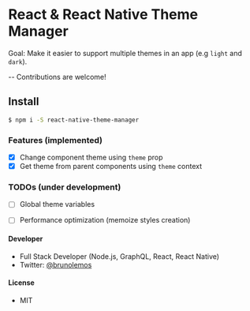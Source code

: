 # React & React Native Theme Manager

Goal: Make it easier to support multiple themes in an app (e.g `light` and `dark`).

-- Contributions are welcome!

## Install

```sh
$ npm i -S react-native-theme-manager
```

### Features (implemented)
 - [x] Change component theme using `theme` prop
 - [x] Get theme from parent components using `theme` context

### TODOs (under development)
 - [ ] Global theme variables
 - [ ] Performance optimization (memoize styles creation)


#### Developer
- Full Stack Developer (Node.js, GraphQL, React, React Native)
- Twitter: [@brunolemos](https://twitter.com/brunolemos)

#### License
- MIT
